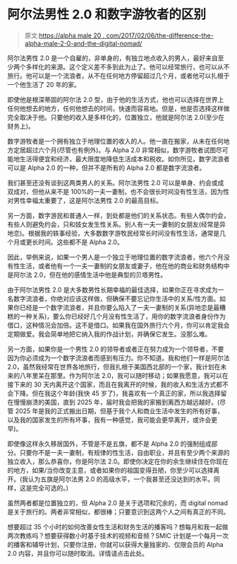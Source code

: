 # 阿尔法男性 2.0 和数字游牧者的区别

> 原文:[https://alpha male 20 . com/2017/02/06/the-difference-the-alpha-male-2-0-and-the-digital-nomad/](https://alphamale20.com/2017/02/06/the-difference-between-the-alpha-male-2-0-and-the-digital-nomad/)

阿尔法男性 2.0 是一个自雇的，非单身的，有独立地点收入的男人，最好来自至少两个多样化的来源。这个定义差不多到此为止了。他可以经常旅行，也可以从不旅行。他可以是一个流浪者，从不在任何地方停留超过几个月，或者他可以扎根于一个他生活了 20 年的家。

即使他是根深蒂固的阿尔法 2.0 型，由于他的生活方式，他也可以选择在世界上任何他想去的地方，任何他想去的时间，快速而容易地。但是，他是否选择这样做完全取决于他。只要他的收入是多样化的，位置独立，他就是阿尔法 2.0(至少在财务上)。

数字游牧者是一个拥有独立于地理位置的收入的人。他一直在搬家，从未在任何地方定居超过六个月(尽管也有例外)。与 Alpha 2.0 非常相似，数字游牧者试图尽可能地生活得便宜和经济，最大限度地降低生活成本和税收。如你所见，数字流浪者可以是 Alpha 2.0 的一种，但并不是所有的 Alpha 2.0 都是数字流浪者。

我们甚至还没有谈到这两类男人的关系。阿尔法男性 2.0 可以是单身、约会或成双成对，但他从来不是 100%的一夫一妻制，也不会很长时间没有性生活，因为性对男性幸福太重要了，这是阿尔法男性 2.0 的最高目标。

另一方面，数字游民和普通人一样，到处都是他们的关系状态。有些人偶尔约会，有些人则避免约会，只和妓女发生性关系。别人有一夫一妻制的女朋友(经常是异地恋)。根据我的轶事经验，大多数数字游牧民经常长时间没有性生活，通常是几个月或更长时间。这些都不是 Alpha 2.0。

因此，举例来说，如果一个男人是一个独立于地理位置的数字流浪者，他六个月没有性生活，或者他有一个一夫一妻制的女朋友或妻子，他在他的商业和财务结构中是阿尔法 2.0，但在他的感情生活中他是典型的贝塔男性。

由于阿尔法男性 2.0 是大多数男性长期幸福的最佳选择，如果你正在寻求成为一名数字流浪者，你绝对应该这样做，但确保不要忘记你生活中的关系/性方面。如果你已经是一个数字流浪者，并且你要么陷入了一夫一妻制的关系(异地恋是最糟糕的一种关系)，要么你已经好几个月没有性生活了，用你的数字流浪者身份作为借口，这种情况会加倍。这不是借口。如果我在国外旅行六个月，你可以肯定我会定期做爱。我会简单地把它纳入我的作战计划，并确保它发生。没那么难。

另一方面，如果你是一个男性 2.0 的领导者或者正在努力成为一个领导者，不要因为你必须成为一个数字流浪者而感到有压力。你不知道。我和他们一样是阿尔法 2.0，虽然我经常在世界各地旅行，但我扎根于美国西北部的一个家，我计划在未来的八年里呆在那里。作为阿尔法 2.0，我可以随时移动；如果我愿意，我可以在接下来的 30 天内离开这个国家，而且在我离开的时候，我的收入和生活方式都不会下降。但在我这个年龄(我快 45 岁了)，我喜欢有一个真正的家，所以我选择留在慢慢崩溃的美国，直到 2025 年，届时我会把我的家搬到离西方越远越好。(尽管 2025 年是我的正式搬出日期，但基于我个人和商业生活中发生的所有好事，以及我的国家发生的所有坏事，我有一种感觉，我可能会更早离开，或许会更早)。

即使像这样永久移居国外，不管是不是五旗，都不是 Alpha 2.0 的强制组成部分。只要你不是一夫一妻制，有规律的性生活，自由职业，并且有至少两个来源的独立收入，那么恭喜你，你是阿尔法 2.0。即使你决定在你的余生继续住在你现在的地方，如果/当你改变主意，或者如果你的祖国变得丑陋，你至少可以选择离开。(我认为五旗是阿尔法男 2.0 的高级水平，一个我甚至还没达到的水平。同样，这是完全可选的。)

虽然两者都是位置独立的，但 Alpha 2.0 是关于选项和冗余的，而 digital nomad 是关于旅行的。两者非常相似，都很棒；只要意识到这两个人之间有真正的不同。

想要超过 35 个小时的如何改善女性生活和财务生活的播客吗？想每月和我一起做两次教练吗？想要获得数小时基于技术的视频和音频？SMIC 计划是一个每月一次的播客和辅导计划，只要你注册，你就可以获得大量独家的、仅限会员的 Alpha 2.0 内容，并且你可以随时取消。详情请点击此处。
